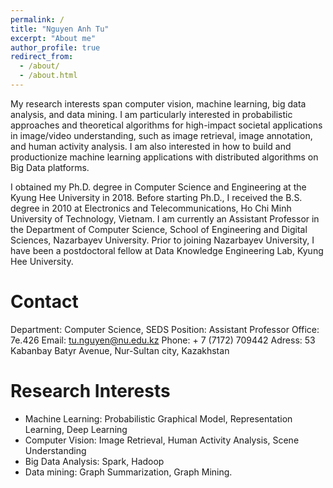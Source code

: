 ```yaml
---
permalink: /
title: "Nguyen Anh Tu"
excerpt: "About me"
author_profile: true
redirect_from: 
  - /about/
  - /about.html
---
```


My research interests span computer vision, machine learning, big data analysis, and data mining. I am particularly interested in probabilistic approaches and theoretical algorithms for high-impact societal applications in image/video understanding, such as image retrieval, image annotation, and human activity analysis. I am also interested in how to build and productionize machine learning applications with distributed algorithms on Big Data platforms.

I obtained my Ph.D. degree in Computer Science and Engineering at the Kyung Hee University in 2018. Before starting Ph.D., I received the B.S. degree in 2010 at Electronics and Telecommunications, Ho Chi Minh University of Technology, Vietnam. I am currently an Assistant Professor in the Department of Computer Science, School of Engineering and Digital Sciences, Nazarbayev University. Prior to joining Nazarbayev University, I have been a postdoctoral fellow at Data Knowledge Engineering Lab, Kyung Hee University.

Contact
======
Department: Computer Science, SEDS
Position: Assistant Professor
Office: 7e.426
Email: tu.nguyen@nu.edu.kz
Phone: + 7 (7172) 709442
Adress: 53 Kabanbay Batyr Avenue, Nur-Sultan city, Kazakhstan

Research Interests
==================
- Machine Learning: Probabilistic Graphical Model, Representation Learning, Deep Learning
- Computer Vision: Image Retrieval, Human Activity Analysis, Scene Understanding
- Big Data Analysis: Spark, Hadoop
- Data mining: Graph Summarization, Graph Mining.
